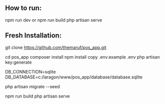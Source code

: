 ## How to run:

npm run dev or npm run build
php artisan serve

## Fresh Installation:

git clone https://github.com/themaruf/pos_app.git

cd pos_app
composer install
npm install
copy .env.example .env
php artisan key:generate

DB_CONNECTION=sqlite
DB_DATABASE=c:/laragon/www/pos_app/database/database.sqlite

php artisan migrate --seed

npm run build
php artisan serve
